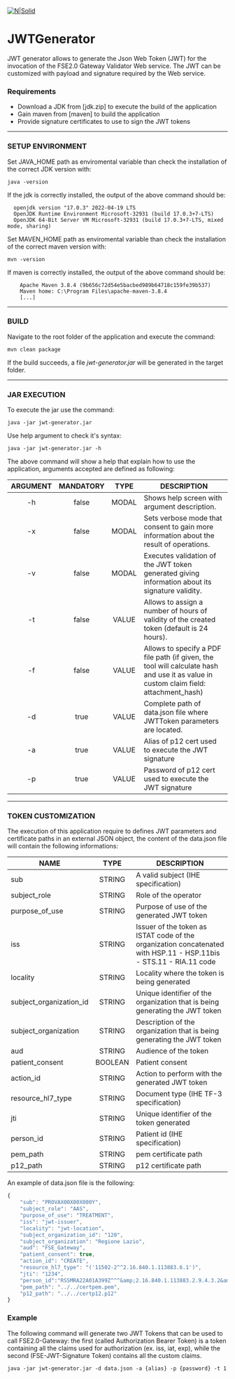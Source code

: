 [![N|Solid](https://www.sogei.it/content/dam/sogei/loghi/Sogei_logo_304.svg)](https://www.sogei.it/it/sogei-homepage.html)

# JWTGenerator
JWT generator allows to generate the Json Web Token (JWT) for the invocation of the FSE2.0 Gateway Validator Web service.
The JWT can be customized with payload and signature required by the Web service.

### Requirements
<ul>
	<li> Download a JDK from [jdk.zip] to execute the build of the application </li>
	<li> Gain maven from [maven] to build the application </li>
	<li> Provide signature certificates to use to sign the JWT tokens </li>
</ul>

---

### SETUP ENVIRONMENT

Set JAVA_HOME path as enviromental variable than check the installation of the correct JDK version with:

`java -version`

If the jdk is correctly installed, the output of the above command should be:
```console
  openjdk version "17.0.3" 2022-04-19 LTS
  OpenJDK Runtime Environment Microsoft-32931 (build 17.0.3+7-LTS)
  OpenJDK 64-Bit Server VM Microsoft-32931 (build 17.0.3+7-LTS, mixed mode, sharing)
```

Set MAVEN_HOME path as enviromental variable than check the installation of the correct maven version with:

`mvn -version`

If maven is correctly installed, the output of the above command should be:
```console
	Apache Maven 3.8.4 (9b656c72d54e5bacbed989b64718c159fe39b537)
	Maven home: C:\Program Files\apache-maven-3.8.4
	[...]
```
---

### BUILD

Navigate to the root folder of the application and execute the command:

`mvn clean package`

If the build succeeds, a file <em> jwt-generator.jar </em> will be generated in the target folder.

---

### JAR EXECUTION

To execute the jar use the command:

`java -jar jwt-generator.jar`

Use help argument to check it's syntax:

`java -jar jwt-generator.jar -h`

The above command will show a help that explain how to use the application, arguments accepted are defined as following:

| ARGUMENT | MANDATORY | TYPE | DESCRIPTION |
| :------------: | :------------: | :------------: | ------------ |
| -h | false | MODAL | Shows help screen with argument description. |
| -x | false | MODAL | Sets verbose mode that consent to gain more information about the result of operations.  |
| -v | false | MODAL | Executes validation of the JWT token generated giving information about its signature validity. |
| -t | false | VALUE | Allows to assign a number of hours of validity of the created token (default is 24 hours).  |
| -f | false | VALUE | Allows to specify a PDF file path (if given, the tool will calculate hash and use it as value in custom claim field: attachment_hash) |
| -d | true  | VALUE | Complete path of data.json file where JWTToken parameters are located. |
| -a | true  | VALUE | Alias of p12 cert used to execute the JWT signature |
| -p | true  | VALUE | Password of p12 cert used to execute the JWT signature |

---
### TOKEN CUSTOMIZATION
The execution of this application require to defines JWT parameters and certificate paths in an external JSON object, the content of the data.json file will contain the following informations:

| NAME | TYPE | DESCRIPTION |
| ------------ | :------------: | ------------ |
| sub | STRING | A valid subject (IHE specification) |
| subject_role | STRING | Role of the operator |
| purpose_of_use | STRING | Purpose of use of the generated JWT token |
| iss | STRING | Issuer of the token as ISTAT code of the organization concatenated with HSP.11 - HSP.11bis - STS.11 - RIA.11 code |
| locality | STRING | Locality where the token is being generated |
| subject_organization_id | STRING | Unique identifier of the organization that is being generating the JWT token |
| subject_organization | STRING | Description of the organization that is being generating the JWT token |
| aud | STRING | Audience of the token |
| patient_consent | BOOLEAN | Patient consent |
| action_id | STRING | Action to perform with the generated JWT token |
| resource_hl7_type | STRING | Document type (IHE TF-3 specification) |
| jti | STRING | Unique identifier of the token generated |
| person_id | STRING | Patient id (IHE specification) |
| pem_path | STRING | pem certificate path |
| p12_path | STRING | p12 certificate path |

An example of data.json file is the following:
```javascript
{
	"sub": "PROVAX00X00X000Y",    
	"subject_role": "AAS",
	"purpose_of_use": "TREATMENT",
	"iss": "jwt-issuer",
	"locality": "jwt-location",
	"subject_organization_id": "120",
	"subject_organization": "Regione Lazio",
	"aud": "FSE_Gateway",
	"patient_consent": true,
	"action_id": "CREATE",
	"resource_hl7_type": "('11502-2^^2.16.840.1.113883.6.1')",
	"jti": "1234",
	"person_id":"RSSMRA22A01A399Z^^^&amp;2.16.840.1.113883.2.9.4.3.2&amp;ISO",
	"pem_path": "../../certpem.pem",
	"p12_path": "../../certp12.p12"
}
```

### Example

The following command will generate two JWT Tokens that can be used to call FSE2.0-Gateway: the first (called Authorization Bearer Token) is a token containing all the claims used for authorization (ex. iss, iat, exp), while the second (FSE-JWT-Signature Token) contains all the custom claims.

`java -jar jwt-generator.jar -d data.json -a {alias} -p {password} -t 1`


[//]: # (These are reference links used in the body of this note and get stripped out when the markdown processor does its job. There is no need to format nicely because it shouldn't be seen. Thanks SO - http://stackoverflow.com/questions/4823468/store-comments-in-markdown-syntax)
[jdk.zip]: <https://aka.ms/download-jdk/microsoft-jdk-17.0.3-windows-x64.zip>
[maven]: <https://maven.apache.org/download.cgi>
